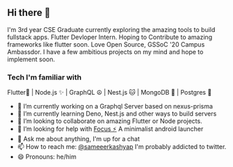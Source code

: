 ## Hi there 👋

I'm 3rd year CSE Graduate currently exploring the amazing tools to build fullstack apps. Flutter Devloper Intern. Hoping to Contribute to amazing frameworks like flutter soon.
Love Open Source, GSSoC '20 Campus Ambassdor. I have a few ambitious projects on my mind and hope to implement soon. 

### Tech I'm familiar with 
Flutter💙 | Node.js ✨ | GraphQL ☮ | Nest.js 🐱 | MongoDB 🌱 | Postgres 🐘


- 🔭 I’m currently working on a Graphql Server based on nexus-prisma
- 🌱 I’m currently learning Deno, Nest.js and other ways to build servers 
- 👯 I’m looking to collaborate on amazing Flutter or Node projects. 
- 🤔 I’m looking for help with [Focus ⚡](https://github.com/Sameerkash/Focus) A minimalist android launcher 
- 💬 Ask me about anything, I'm up for a chat 
- 📫 How to reach me: [@sameeerkashyap](https://twitter.com/Sameeerkashyap) I'm probably addicted to twitter.
- 😄 Pronouns: he/him


